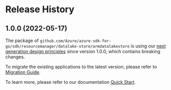 # Release History

## 1.0.0 (2022-05-17)

The package of `github.com/Azure/azure-sdk-for-go/sdk/resourcemanager/datalake-store/armdatalakestore` is using our [next generation design principles](https://azure.github.io/azure-sdk/general_introduction.html) since version 1.0.0, which contains breaking changes.

To migrate the existing applications to the latest version, please refer to [Migration Guide](https://aka.ms/azsdk/go/mgmt/migration).

To learn more, please refer to our documentation [Quick Start](https://aka.ms/azsdk/go/mgmt).